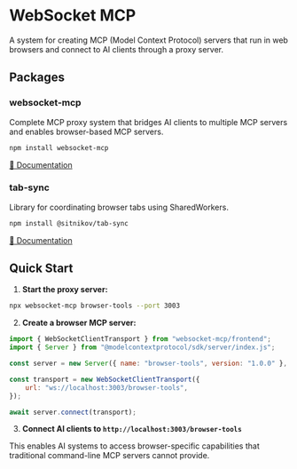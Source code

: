 # WebSocket MCP

A system for creating MCP (Model Context Protocol) servers that run in web browsers and connect to AI clients through a proxy server.

## Packages

### websocket-mcp

Complete MCP proxy system that bridges AI clients to multiple MCP servers and enables browser-based MCP servers.

```bash
npm install websocket-mcp
```

[📖 Documentation](packages/websocket-mcp/README.md)

### tab-sync

Library for coordinating browser tabs using SharedWorkers.

```bash
npm install @sitnikov/tab-sync
```

[📖 Documentation](packages/tab-sync/README.md)

## Quick Start

1. **Start the proxy server:**

```bash
npx websocket-mcp browser-tools --port 3003
```

2. **Create a browser MCP server:**

```javascript
import { WebSocketClientTransport } from "websocket-mcp/frontend";
import { Server } from "@modelcontextprotocol/sdk/server/index.js";

const server = new Server({ name: "browser-tools", version: "1.0.0" }, { capabilities: { tools: {} } });

const transport = new WebSocketClientTransport({
    url: "ws://localhost:3003/browser-tools",
});

await server.connect(transport);
```

3. **Connect AI clients to `http://localhost:3003/browser-tools`**

This enables AI systems to access browser-specific capabilities that traditional command-line MCP servers cannot provide.
